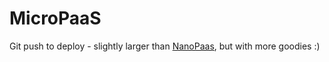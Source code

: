 # MicroPaaS

Git push to deploy - slightly larger than
[NanoPaas](https://github.com/khuedoan/nanopaas), but with more goodies :)

